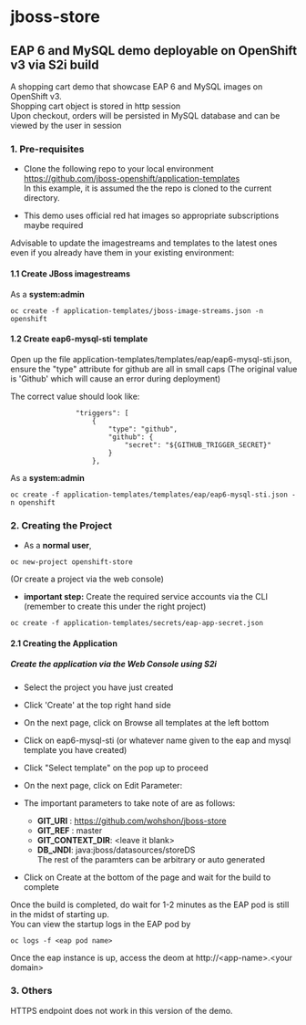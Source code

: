 # jboss-store
## EAP 6 and MySQL demo deployable on OpenShift v3 via S2i build

A shopping cart demo that showcase EAP 6 and MySQL images on OpenShift v3.  
Shopping cart object is stored in http session  
Upon checkout, orders will be persisted in MySQL database and can be viewed by the user in session  

### 1. Pre-requisites
- Clone the following repo to your local environment  
  https://github.com/jboss-openshift/application-templates  
  In this example, it is assumed the the repo is cloned to the current directory.  

- This demo uses official red hat images so appropriate subscriptions maybe required  

Advisable to update the imagestreams and templates to the latest ones even if you already have them in your existing environment:

#### 1.1 Create JBoss imagestreams  
  As a **system:admin** 
  ```
  oc create -f application-templates/jboss-image-streams.json -n openshift
  ```
  
#### 1.2 Create eap6-mysql-sti template
  Open up the file application-templates/templates/eap/eap6-mysql-sti.json, ensure the "type" attribute
  for github are all in small caps
  (The original value is 'Github' which will cause an error during deployment) 
  
  The correct value should look like:
  ```
                  "triggers": [
                      {
                          "type": "github",
                          "github": {
                              "secret": "${GITHUB_TRIGGER_SECRET}"
                          }
                      },
  ```
  
  As a **system:admin** 
  ```
  oc create -f application-templates/templates/eap/eap6-mysql-sti.json -n openshift
  ```

### 2. Creating the Project
- As a **normal user**, 
```
oc new-project openshift-store 
```
(Or create a project via the web console)

- **important step:** Create the required service accounts via the CLI (remember to create this under the right project)
```
oc create -f application-templates/secrets/eap-app-secret.json
```

#### 2.1 Creating the Application

##### Create the application via the Web Console using S2i  

- Select the project you have just created
- Click 'Create' at the top right hand side
- On the next page, click on Browse all templates at the left bottom
- Click on eap6-mysql-sti (or whatever name given to the eap and mysql template you have created)
- Click "Select template" on the pop up to proceed
- On the next page, click on Edit Parameter:
- The important parameters to take note of are as follows:
  - **GIT_URI** : https://github.com/wohshon/jboss-store
  - **GIT_REF** : master
  - **GIT_CONTEXT_DIR**: &lt;leave it blank&gt;
  - **DB_JNDI**: java:jboss/datasources/storeDS  
  The rest of the paramters can be arbitrary or auto generated
 
- Click on Create at the bottom of the page and wait for the build to complete
 
 Once the build is completed, do wait for 1-2 minutes as the EAP pod is still in the midst of starting up.  
 You can view the startup logs in the EAP pod by
```
oc logs -f <eap pod name>
```
Once the eap instance is up, access the deom at 
http://&lt;app-name&gt;.&lt;your domain&gt;

### 3. Others
 HTTPS endpoint does not work in this version of the demo.
 




